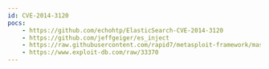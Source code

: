 ```yaml
---
id: CVE-2014-3120
pocs:
    - https://github.com/echohtp/ElasticSearch-CVE-2014-3120
    - https://github.com/jeffgeiger/es_inject
    - https://raw.githubusercontent.com/rapid7/metasploit-framework/master/modules/exploits/multi/elasticsearch/script_mvel_rce.rb
    - https://www.exploit-db.com/raw/33370
---
```

